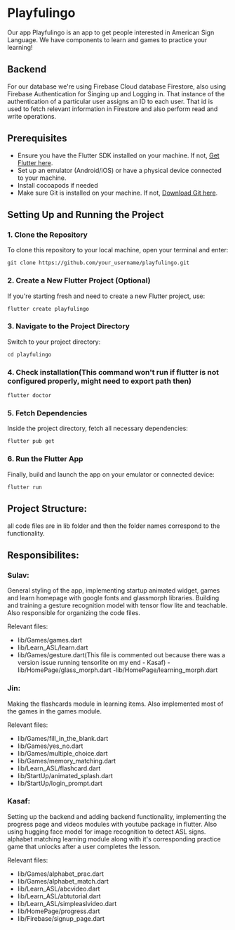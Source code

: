 # Playfulingo


Our app Playfulingo is an app to get people interested in American Sign Language. We have components to learn and games to practice your learning! 

## Backend

For our database we're using Firebase Cloud database Firestore, also using Firebase Authentication for Singing up and Logging in. That instance of the authentication of a particular user assigns an ID to each user. That id is used to fetch relevant information in Firestore and also perform read and write operations.

## Prerequisites

- Ensure you have the Flutter SDK installed on your machine. If not, [Get Flutter here](https://flutter.dev/docs/get-started/install).
- Set up an emulator (Android/iOS) or have a physical device connected to your machine.
- Install cocoapods if needed
- Make sure Git is installed on your machine. If not, [Download Git here](https://git-scm.com/book/en/v2/Getting-Started-Installing-Git).

## Setting Up and Running the Project

### 1. Clone the Repository
To clone this repository to your local machine, open your terminal and enter:
```
git clone https://github.com/your_username/playfulingo.git
```
### 2. Create a New Flutter Project (Optional)
If you're starting fresh and need to create a new Flutter project, use:
```
flutter create playfulingo
```
### 3. Navigate to the Project Directory
Switch to your project directory:
```
cd playfulingo
```
### 4. Check installation(This command won't run if flutter is not configured properly, might need to export path then)
```
flutter doctor
```

### 5. Fetch Dependencies
Inside the project directory, fetch all necessary dependencies:
```
flutter pub get
```

### 6. Run the Flutter App
Finally, build and launch the app on your emulator or connected device:
```
flutter run
```

## Project Structure:

all code files are in lib folder and then the folder names correspond to the functionality. 
 

## Responsibilites:

### Sulav: 
General styling of the app, implementing startup animated widget, games and learn homepage with google fonts and glassmorph libraries. Building and training a gesture recognition model with tensor flow lite and teachable. Also responsible for organizing the code files. 

Relevant files: 
- lib/Games/games.dart 
- lib/Learn_ASL/learn.dart
- lib/Games/gesture.dart(This file is commented out because there was a version issue running tensorlite on my end - Kasaf)
-lib/HomePage/glass_morph.dart
-lib/HomePage/learning_morph.dart

### Jin: 
Making the flashcards module in learning items. Also implemented most of the games in the games module. 

Relevant files:
- lib/Games/fill_in_the_blank.dart
- lib/Games/yes_no.dart
- lib/Games/multiple_choice.dart
- lib/Games/memory_matching.dart
- lib/Learn_ASL/flashcard.dart
- lib/StartUp/animated_splash.dart
- lib/StartUp/login_prompt.dart

### Kasaf: 
Setting up the backend and adding backend functionality, implementing the progress page and videos modules with youtube package in flutter. Also using hugging face model for image recognition to detect ASL signs. alphabet matching learning module along with it's corresponding practice game that unlocks after a user completes the lesson. 

Relevant files: 
- lib/Games/alphabet_prac.dart
- lib/Games/alphabet_match.dart
- lib/Learn_ASL/abcvideo.dart
- lib/Learn_ASL/abtutorial.dart
- lib/Learn_ASL/simpleaslvideo.dart
- lib/HomePage/progress.dart
- lib/Firebase/signup_page.dart













